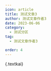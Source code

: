 ```yaml
---
icon: article
title: 测试文章3
author: 测试文章作者3
date: 2023-06-06
category:
  - 测试分区
tag:
  - 测试文章作者3

order: 4
---
```


{.textkai}

<!-- more -->

<eod />

<ArticleAd />